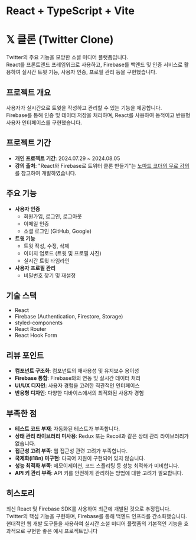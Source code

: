 # React + TypeScript + Vite

# 𝕏 클론 (Twitter Clone)

Twitter의 주요 기능을 모방한 소셜 미디어 플랫폼입니다.<br>
React를 프론트엔드 프레임워크로 사용하고, Firebase를 백엔드 및 인증 서비스로 활용하여 실시간 트윗 기능, 사용자 인증, 프로필 관리 등을 구현했습니다.

## 프로젝트 개요

사용자가 실시간으로 트윗을 작성하고 관리할 수 있는 기능을 제공합니다.<br>
Firebase를 통해 인증 및 데이터 저장을 처리하며, React를 사용하여 동적이고 반응형 사용자 인터페이스를 구현했습니다.

## 프로젝트 기간

- **개인 프로젝트 기간**: 2024.07.29 ~ 2024.08.05
- **강의 출처**: "React와 Firebase로 트위터 클론 만들기"는 [노마드 코더의 무료 강의](https://nomadcoders.co/nwitter)를 참고하여 개발하였습니다.

## 주요 기능

- **사용자 인증**
  - 회원가입, 로그인, 로그아웃
  - 이메일 인증
  - 소셜 로그인 (GitHub, Google)
- **트윗 기능**
  - 트윗 작성, 수정, 삭제
  - 이미지 업로드 (트윗 및 프로필 사진)
  - 실시간 트윗 타임라인
- **사용자 프로필 관리**
  - 비밀번호 찾기 및 재설정

## 기술 스택

- React
- Firebase (Authentication, Firestore, Storage)
- styled-components
- React Router
- React Hook Form

## 리뷰 포인트

- **컴포넌트 구조화**: 컴포넌트의 재사용성 및 유지보수 용이성
- **Firebase 통합**: Firebase와의 연동 및 실시간 데이터 처리
- **UI/UX 디자인**: 사용자 경험을 고려한 직관적인 인터페이스
- **반응형 디자인**: 다양한 디바이스에서의 최적화된 사용자 경험

## 부족한 점
- **테스트 코드 부재**: 자동화된 테스트가 부족합니다.
- **상태 관리 라이브러리 미사용**: Redux 또는 Recoil과 같은 상태 관리 라이브러리가 없습니다.
- **접근성 고려 부족**: 웹 접근성 관련 고려가 부족합니다.
- **국제화(i18n) 미구현**: 다국어 지원이 구현되어 있지 않습니다.
- **성능 최적화 부족**: 메모이제이션, 코드 스플리팅 등 성능 최적화가 미비합니다.
- **API 키 관리 부족**: API 키를 안전하게 관리하는 방법에 대한 고려가 필요합니다.
  
## 히스토리
최신 React 및 Firebase SDK를 사용하여 최근에 개발된 것으로 추정됩니다.<br>
Twitter의 핵심 기능을 구현하며, Firebase를 통해 백엔드 인프라를 간소화했습니다.<br>
현대적인 웹 개발 도구들을 사용하여 실시간 소셜 미디어 플랫폼의 기본적인 기능을 효과적으로 구현한 좋은 예시 프로젝트입니다
